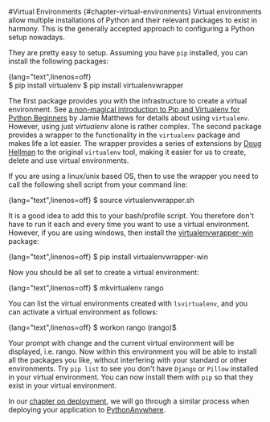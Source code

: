 #Virtual Environments {#chapter-virtual-environments}
Virtual environments allow multiple installations of Python and their relevant
packages to exist in harmony. This is the generally accepted approach to
configuring a Python setup nowadays.

They are pretty easy to setup. Assuming you have `pip` installed, you can install the following packages:

{lang="text",linenos=off}   
	$ pip install virtualenv
	$ pip install virtualenvwrapper


The first package provides you with the infrastructure to create a
virtual environment. See [a non-magical introduction to Pip and
Virtualenv for Python
Beginners](http://dabapps.com/blog/introduction-to-pip-and-virtualenv-python/)
by Jamie Matthews for details about using `virtualenv`. However, using
just *virtualenv* alone is rather complex. The second package provides a
wrapper to the functionality in the `virtualenv` package and makes life a
lot easier. The wrapper
provides a series of extensions by [Doug
Hellman](http://doughellmann.com/) to the original `virtualenv` tool,
making it easier for us to create, delete and use virtual environments.

If you are using a linux/unix based OS, then to use the wrapper you need
to call the following shell script from your command line:

{lang="text",linenos=off}
	$ source virtualenvwrapper.sh

It is a good idea to add this to your bash/profile script. You therefore don't
have to run it each and every time you want to use a virtual environment. However, if you are using windows, then install the
[virtualenvwrapper-win](https://pypi.python.org/pypi/virtualenvwrapper-win)
package:

{lang="text",linenos=off}
	$ pip install virtualenvwrapper-win

Now you should be all set to create a virtual environment:

{lang="text",linenos=off}
	$ mkvirtualenv rango

You can list the virtual environments created with `lsvirtualenv`, and
you can activate a virtual environment as follows:

{lang="text",linenos=off}
	$ workon rango
	(rango)$

Your prompt with change and the current virtual environment will be
displayed, i.e. rango. Now within this environment you will be able to
install all the packages you like, without interfering with your
standard or other environments. Try `pip list` to see you don't have
`Django` or `Pillow` installed in your virtual environment. You can now
install them with `pip` so that they exist in your virtual environment.

In our [chapter on deployment](#chapter-deploy), we will go through a similar process when deploying your application to [PythonAnywhere](https://www.pythonanywhere.com/?affiliate_id=000116e3).

